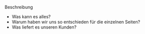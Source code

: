 Beschreibung
- Was kann es alles?
- Warum haben wir uns so entschieden für die einzelnen Seiten?
- Was liefert es unseren Kunden?

